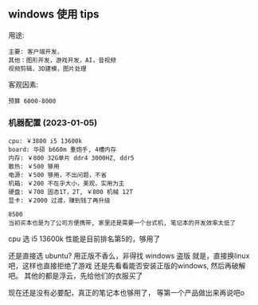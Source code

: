 
## windows 使用 tips

用途:

	主要: 客户端开发，
	其他：图形开发，游戏开发，AI，音视频
	视频剪辑，3D建模，图片处理

客观因素:

	预算 6000-8000

### 机器配置 (2023-01-05)

	cpu: ￥3800 i5 13600k
	board: 华硕 b660m 重炮手, 4槽内存
	内存: ￥800 32G单片 ddr4 3000HZ, ddr5 
	散热: ￥500 够用
	电源: ￥500 够用，不出问题，不省
	机箱: ￥200 不在乎大小，美观，实用为主
	硬盘: ￥700 固态1T，2T, ￥800 机械 12T
	显卡: ￥2000 过渡，赚到钱了再升级

	8500
	当初买本也是为了公司方便携带, 家里还是需要一个台式机, 笔记本的开发效率太低了

cpu 选 i5 13600k 性能是目前排名第5的，够用了

还是直接选 ubuntu? 用正版不香么，非得找 windows 盗版
就是，直接换linux 吧，这样也直接拒绝了游戏
还是先看看能否安装正版的windows, 然后再破解吧。
其他的都是浮云，先给他们的衣服买了

现在还是没有必要配，真正的笔记本也够用了， 等第一个产品做出来再说吧o

